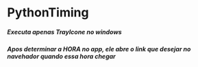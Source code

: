 # PythonTiming

##### Executa apenas *TrayIcone* no windows
##### Apos determinar a *HORA* no app, ele abre o link que desejar no navehador quando essa hora chegar
